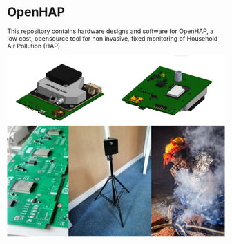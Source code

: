 # OpenHAP

This repository contains hardware designs and software for OpenHAP, a low cost, opensource tool for non invasive, fixed monitoring of Household Air Pollution (HAP).

![OpenHAP image](images/image.png)

